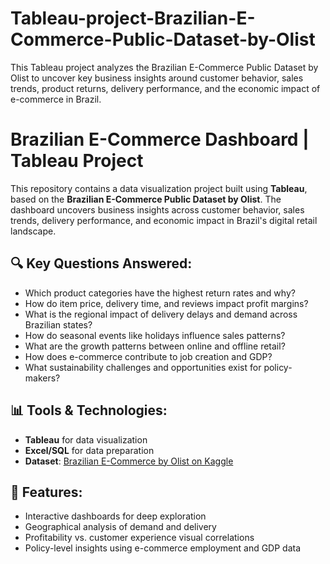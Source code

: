 # Tableau-project-Brazilian-E-Commerce-Public-Dataset-by-Olist
This Tableau project analyzes the Brazilian E-Commerce Public Dataset by Olist to uncover key business insights around customer behavior, sales trends, product returns, delivery performance, and the economic impact of e-commerce in Brazil.

# Brazilian E-Commerce Dashboard | Tableau Project

This repository contains a data visualization project built using **Tableau**, based on the **Brazilian E-Commerce Public Dataset by Olist**. The dashboard uncovers business insights across customer behavior, sales trends, delivery performance, and economic impact in Brazil's digital retail landscape.

## 🔍 Key Questions Answered:
- Which product categories have the highest return rates and why?
- How do item price, delivery time, and reviews impact profit margins?
- What is the regional impact of delivery delays and demand across Brazilian states?
- How do seasonal events like holidays influence sales patterns?
- What are the growth patterns between online and offline retail?
- How does e-commerce contribute to job creation and GDP?
- What sustainability challenges and opportunities exist for policy-makers?

## 📊 Tools & Technologies:
- **Tableau** for data visualization
- **Excel/SQL** for data preparation
- **Dataset**: [Brazilian E-Commerce by Olist on Kaggle](https://www.kaggle.com/datasets/olistbr/brazilian-ecommerce)

## 📁 Features:
- Interactive dashboards for deep exploration
- Geographical analysis of demand and delivery
- Profitability vs. customer experience visual correlations
- Policy-level insights using e-commerce employment and GDP data
